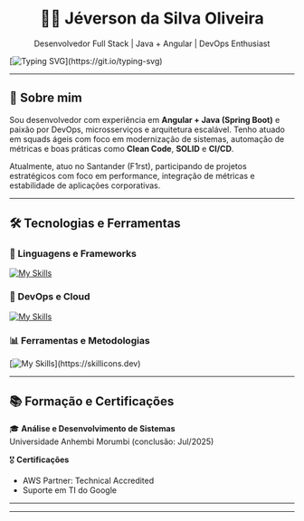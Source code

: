 <h1 align="center">👨‍💻 Jéverson da Silva Oliveira</h1>
<p align="center">
  Desenvolvedor Full Stack | Java + Angular | DevOps Enthusiast
</p>

[![Typing SVG](https://readme-typing-svg.herokuapp.com?font=Fira+Code&pause=1000&color=46DA04&width=435&lines=Todo+projeto+come%C3%A7a+com+uma+boa+linha+de+c%C3%B3digo!+Aqui+est%C3%A3o+os+meus.)](https://git.io/typing-svg)




---

## 🚀 Sobre mim

Sou desenvolvedor com experiência em **Angular + Java (Spring Boot)** e paixão por DevOps, microsserviços e arquitetura escalável. Tenho atuado em squads ágeis com foco em modernização de sistemas, automação de métricas e boas práticas como **Clean Code**, **SOLID** e **CI/CD**.

Atualmente, atuo no Santander (F1rst), participando de projetos estratégicos com foco em performance, integração de métricas e estabilidade de aplicações corporativas.

---

## 🛠️ Tecnologias e Ferramentas

### 🧠 Linguagens e Frameworks
[![My Skills](https://skillicons.dev/icons?i=js,html,css,typescript,dotnet,python)](https://skillicons.dev)

### 🧰 DevOps e Cloud
[![My Skills](https://skillicons.dev/icons?i=docker,aws,azure,kubernetes)](https://skillicons.dev)

### 📊 Ferramentas e Metodologias
[![My Skills](https://skillicons.dev/icons?i=vscode,intellij,git,)](https://skillicons.dev)

---

## 📚 Formação e Certificações

🎓 **Análise e Desenvolvimento de Sistemas**  
Universidade Anhembi Morumbi (conclusão: Jul/2025)

🎖️ **Certificações**  
- AWS Partner: Technical Accredited  
- Suporte em TI do Google

---


---


